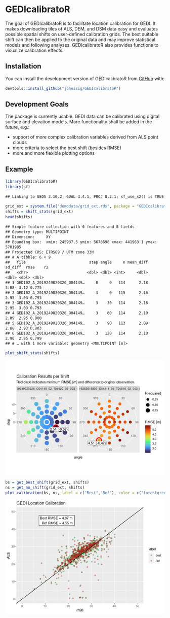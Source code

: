 
# GEDIcalibratoR

The goal of GEDIcalibratoR is to facilitate location calibration for
GEDI. It makes downloading tiles of ALS, DEM, and DSM data easy and
evaluates possible spatial shifts on user-defined calibration grids.
The best suitable shift can then be applied to the original data and may
improve statistical models and following analyses. GEDIcalibratoR also
provides functions to visualize calibration effects.

## Installation

You can install the development version of GEDIcalibratoR from
[GitHub](https://github.com/) with:

``` r
devtools::install_github("joheisig/GEDIcalibratoR")
```

## Development Goals

The package is currently usable. GEDI data can be calibrated using
digital surface and elevation models. More functionality shall be added
in the future, e.g.:

-   support of more complex calibration variables derived from ALS point
    clouds
-   more criteria to select the best shift (besides RMSE)
-   more and more flexible plotting options

## Example

``` r
library(GEDIcalibratoR)
library(sf)
```

    ## Linking to GEOS 3.10.2, GDAL 3.4.1, PROJ 8.2.1; sf_use_s2() is TRUE

``` r
grid_ext = system.file("demodata/grid_ext.rds", package = "GEDIcalibratoR") |> readRDS()
shifts = shift_stats(grid_ext)
head(shifts)
```

    ## Simple feature collection with 6 features and 8 fields
    ## Geometry type: MULTIPOINT
    ## Dimension:     XY
    ## Bounding box:  xmin: 245937.5 ymin: 5678698 xmax: 441963.1 ymax: 5701985
    ## Projected CRS: ETRS89 / UTM zone 33N
    ## # A tibble: 6 × 9
    ##   file                            step angle     n mean_diff sd_diff  rmse    r2
    ##   <chr>                          <dbl> <dbl> <int>     <dbl>   <dbl> <dbl> <dbl>
    ## 1 GEDI02_A_2019249020326_O04149…     0     0   114      2.18    3.08  3.12 0.775
    ## 2 GEDI02_A_2019249020326_O04149…     3     0   115      2.16    2.95  3.03 0.793
    ## 3 GEDI02_A_2019249020326_O04149…     3    30   114      2.18    2.95  3.03 0.793
    ## 4 GEDI02_A_2019249020326_O04149…     3    60   114      2.10    2.89  2.95 0.800
    ## 5 GEDI02_A_2019249020326_O04149…     3    90   113      2.09    2.88  2.93 0.803
    ## 6 GEDI02_A_2019249020326_O04149…     3   120   114      2.10    2.90  2.95 0.799
    ## # … with 1 more variable: geometry <MULTIPOINT [m]>

``` r
plot_shift_stats(shifts)
```

![](README_files/figure-gfm/unnamed-chunk-2-1.png)<!-- -->

``` r
bs = get_best_shift(grid_ext, shifts)
ns = get_no_shift(grid_ext, shifts)
plot_calibration(bs, ns, label = c("Best","Ref"), color = c("forestgreen", "firebrick"))
```

![](README_files/figure-gfm/unnamed-chunk-2-2.png)<!-- -->
